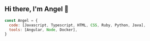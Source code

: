 ## Hi there, I'm Angel 👋

```javascript
const Angel = {
  code: [Javascript, Typescript, HTML, CSS, Ruby, Python, Java],
  tools: [Angular, Node, Docker],
}
```
